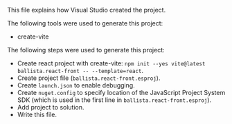 This file explains how Visual Studio created the project.

The following tools were used to generate this project:
- create-vite

The following steps were used to generate this project:
- Create react project with create-vite: `npm init --yes vite@latest ballista.react-front -- --template=react`.
- Create project file (`ballista.react-front.esproj`).
- Create `launch.json` to enable debugging.
- Create `nuget.config` to specify location of the JavaScript Project System SDK (which is used in the first line in `ballista.react-front.esproj`).
- Add project to solution.
- Write this file.
